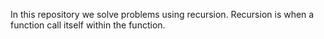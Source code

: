 In this repository we solve problems using recursion.
 Recursion is when a function call itself within the function.

